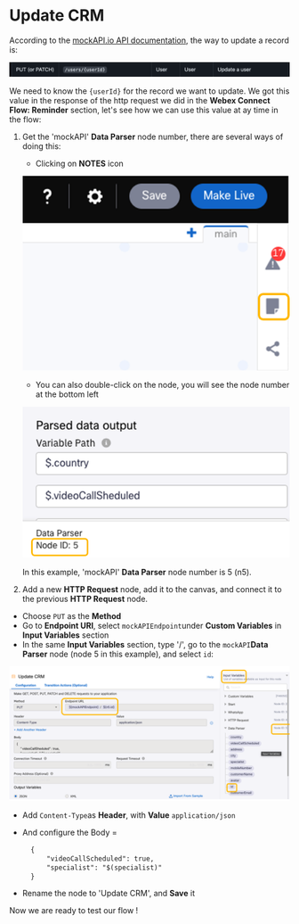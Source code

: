 # Update CRM

According to the [mockAPI.io API documentation](https://github.com/mockapi-io/docs/wiki/Quick-start-guide), the way to update a record is:

![mockAPI Update Record](images/mockio_update_record.png)

We need to know the `{userId}` for the record we want to update. We got this value in the response of the http request we did in the **Webex Connect Flow: Reminder** section, let's see how we can use this value at ay time in the flow:

1. Get the 'mockAPI' **Data Parser** node number, there are several ways of doing this:

    - Clicking on **NOTES** icon
    
    ![Notes Icon](images/notes-icon.png)

    - You can also double-click on the node, you will see the node number at the bottom left
    
    ![Node Number](images/node-number.png)

    In this example, 'mockAPI' **Data Parser** node number is 5 (n5).

2. Add a new **HTTP Request** node, add it to the canvas, and connect it to the previous **HTTP Request** node.

- Choose `PUT` as the **Method**
- Go to **Endpoint URl**, select `mockAPIEndpoint`under **Custom Variables** in **Input Variables** section
- In the same **Input Variables** section, type '/', go to the `mockAPI`**Data Parser** node (node 5 in this example), and select `id`:

![DB record Id](images/customerId.png)

- Add `Content-Type`as **Header**, with **Value** `application/json`
- And configure the Body =

        {
            "videoCallScheduled": true,
            "specialist": "$(specialist)"
        }

- Rename the node to 'Update CRM', and **Save** it

Now we are ready to test our flow !








